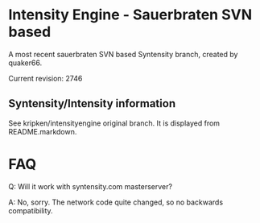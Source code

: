 Intensity Engine - Sauerbraten SVN based
================

A most recent sauerbraten SVN based Syntensity branch,
created by quaker66.

Current revision: 2746


Syntensity/Intensity information
--------------------

See kripken/intensityengine original branch. It is displayed
from README.markdown.


FAQ
=====

Q: Will it work with syntensity.com masterserver?

A: No, sorry. The network code quite changed, so no backwards compatibility.
